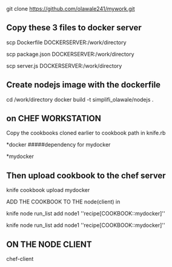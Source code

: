 git clone https://github.com/olawale241/mywork.git



## Copy these 3 files to docker server  
scp Dockerfile DOCKERSERVER:/work/directory

scp package.json DOCKERSERVER:/work/directory

scp server.js DOCKERSERVER:/work/directory




## Create nodejs image with the dockerfile  

cd /work/directory
docker build -t simplifi_olawale/nodejs .





## on CHEF WORKSTATION  
Copy the cookbooks cloned earlier to cookbook path in knife.rb 

*docker    #####dependency for mydocker 

*mydocker 




##   Then upload cookbook to the chef server 

knife cookbook upload mydocker

ADD THE COOKBOOK TO THE node(client) in 

knife node run_list add node1 ''recipe[COOKBOOK::mydocker]''

knife node run_list add node1 ''recipe[COOKBOOK::mydocker]''

## ON THE NODE CLIENT 

chef-client 
